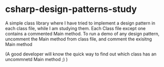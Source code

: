 # csharp-design-patterns-study

A simple class library where I have tried to implement a design pattern in each class file, while I am studying them.
Each Class file except one contains a commented Main method.
To run a demo of any design pattern, uncomment the Main method from class file, and comment the exisitng Main method

(A good developer will know the quick way to find out which class has an uncommnetd Main method ;) )
